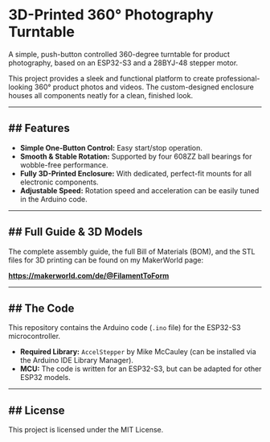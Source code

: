 # 3D-Printed 360° Photography Turntable

A simple, push-button controlled 360-degree turntable for product photography, based on an ESP32-S3 and a 28BYJ-48 stepper motor.


This project provides a sleek and functional platform to create professional-looking 360° product photos and videos. The custom-designed enclosure houses all components neatly for a clean, finished look.

---
## ## Features
* **Simple One-Button Control:** Easy start/stop operation.
* **Smooth & Stable Rotation:** Supported by four 608ZZ ball bearings for wobble-free performance.
* **Fully 3D-Printed Enclosure:** With dedicated, perfect-fit mounts for all electronic components.
* **Adjustable Speed:** Rotation speed and acceleration can be easily tuned in the Arduino code.

---
## ## Full Guide & 3D Models
The complete assembly guide, the full Bill of Materials (BOM), and the STL files for 3D printing can be found on my MakerWorld page:

**https://makerworld.com/de/@FilamentToForm**

---
## ## The Code
This repository contains the Arduino code (`.ino` file) for the ESP32-S3 microcontroller.

* **Required Library:** `AccelStepper` by Mike McCauley (can be installed via the Arduino IDE Library Manager).
* **MCU:** The code is written for an ESP32-S3, but can be adapted for other ESP32 models.

---
## ## License
This project is licensed under the MIT License.

